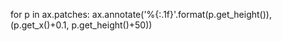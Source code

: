 for p in ax.patches:
        ax.annotate('%{:.1f}'.format(p.get_height()), (p.get_x()+0.1, p.get_height()+50))
